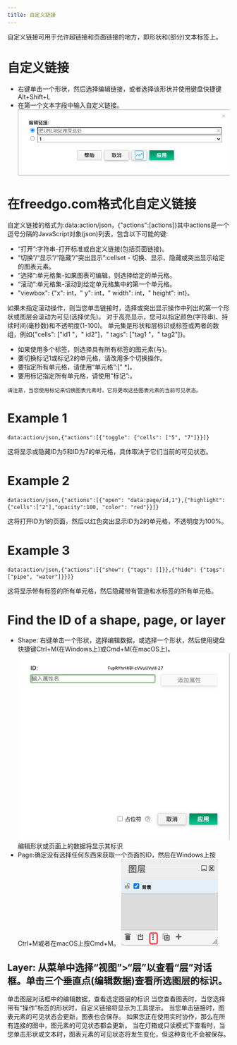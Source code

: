 ```yaml
---
title: 自定义链接
---
```

自定义链接可用于允许超链接和页面链接的地方，即形状和(部分)文本标签上。


# 自定义链接
- 右键单击一个形状，然后选择编辑链接，或者选择该形状并使用键盘快捷键Alt+Shift+L
- 在第一个文本字段中输入自定义链接。
![Online Diagram Drawing](/public/themes/freedgo/custom_link.png "custome link")


# 在freedgo.com格式化自定义链接 
自定义链接的格式为:data:action/json，{"actions":[actions]}其中actions是一个逗号分隔的JavaScript对象(json)列表，包含以下可能的键:

- “打开”:字符串-打开标准或自定义链接(包括页面链接)。 
- “切换”/“显示”/“隐藏”/“突出显示”:cellset - 切换、显示、隐藏或突出显示给定的图表元素。 
- “选择”:单元格集-如果图表可编辑，则选择给定的单元格。 
- “滚动”:单元格集-滚动到给定单元格集中的第一个单元格。 
- "viewbox": {"x": int，" y": int，" width": int，" height": int}。

如果未指定滚动操作，则当您单击链接时，选择或突出显示操作中列出的第一个形状或图层会滚动为可见(选择优先)。
对于高亮显示，您可以指定颜色(字符串)、持续时间(毫秒数)和不透明度(1-100)。
单元集是形状和层标识或标签或两者的数组，例如{"cells": ["id1 "，" id2"]，" tags": ["tag1 "，" tag2"]}。 
- 如果使用多个标签，则选择具有所有标签的图元素(与)。
- 要切换标记1或标记2的单元格，请改用多个切换操作。 
- 要指定所有单元格，请使用“单元格”:[" *]。 
- 要用标记指定所有单元格，请使用“标记”:[](空数组)。
```
请注意，当您使用标记来切换图表元素时，它将更改这些图表元素的当前可见状态。
```
# Example 1
```
data:action/json,{"actions":[{"toggle": {"cells": ["5", "7"]}}]}
```
这将显示或隐藏ID为5和ID为7的单元格，具体取决于它们当前的可见状态。

# Example 2
```
data:action/json,{"actions":[{"open": "data:page/id,1"},{"highlight":{"cells":["2"],"opacity":100, "color": "red"}}]}
```
这将打开ID为1的页面，然后以红色突出显示ID为2的单元格，不透明度为100%。

# Example 3
```
data:action/json,{"actions":[{"show": {"tags": []}},{"hide": {"tags": ["pipe", "water"]}}]}
```
这将显示带有标签的所有单元格，然后隐藏带有管道和水标签的所有单元格。

# Find the ID of a shape, page, or layer
- Shape: 右键单击一个形状，选择编辑数据，或选择一个形状，然后使用键盘快捷键Ctrl+M(在Windows上)或Cmd+M(在macOS上)。
![Online Diagram Drawing](/public/themes/freedgo/edit_data.png "custome link")
编辑形状或页面上的数据将显示其标识 
- Page:确定没有选择任何东西来获取一个页面的ID，然后在Windows上按Ctrl+M或者在macOS上按Cmd+M。
![Online Diagram Drawing](/public/themes/freedgo/lay.png "custome link")

## Layer: 从菜单中选择“视图”>“层”以查看“层”对话框。单击三个垂直点(编辑数据)查看所选图层的标识。

 单击图层对话框中的编辑数据，查看选定图层的标识 当您查看图表时，当您选择带有“操作”标签的形状时，自定义链接将显示为工具提示。
 当您单击链接时，图表元素的可见状态会更新，图表也会保存。 如果您正在使用实时协作，那么在所有连接的图中，图元素的可见状态都会更新。 
 当在灯箱或只读模式下查看时，当您单击形状或文本时，图表元素的可见状态将发生变化，但这种变化不会被保存。




